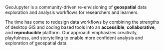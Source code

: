 GeoJupyter is a community-driven re-envisioning of <b>geospatial</b> data exploration and
analysis workflows for researchers and learners.

The time has come to redesign data workflows by combining the strengths of desktop GIS
and coding based tools into an <b>accessible</b>, <b>collaborative</b>, and
<b>reproducible</b> platform. Our approach emphasizes creativity, playfulness, and
storytelling to enable more confident analysis and exploration of geospatial data.
